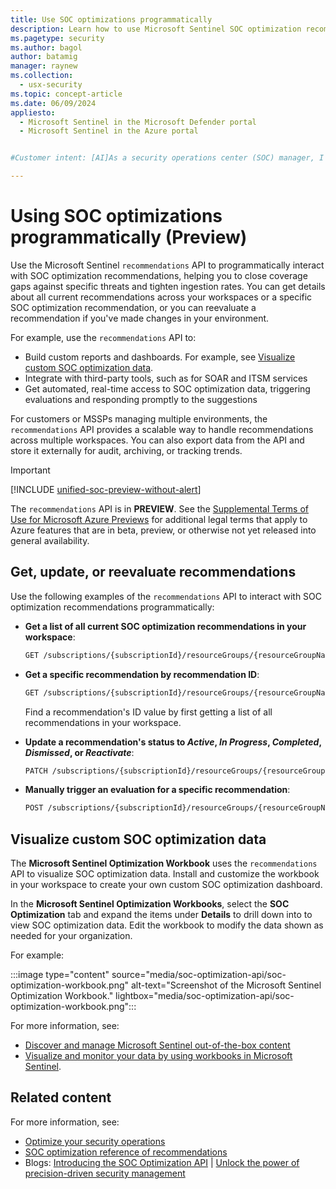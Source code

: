 ```yaml
---
title: Use SOC optimizations programmatically
description: Learn how to use Microsoft Sentinel SOC optimization recommendations programmatically.
ms.pagetype: security
ms.author: bagol
author: batamig
manager: raynew
ms.collection:
  - usx-security
ms.topic: concept-article
ms.date: 06/09/2024
appliesto:
  - Microsoft Sentinel in the Microsoft Defender portal
  - Microsoft Sentinel in the Azure portal


#Customer intent: [AI]As a security operations center (SOC) manager, I want to programmatically interact with SOC optimization recommendations so that I can automate evaluations, integrate with third-party tools, and manage multiple environments efficiently.

---
```


# Using SOC optimizations programmatically (Preview)

Use the Microsoft Sentinel `recommendations` API to programmatically interact with SOC optimization recommendations, helping you to close coverage gaps against specific threats and tighten ingestion rates. You can get details about all current recommendations across your workspaces or a specific SOC optimization recommendation, or you can reevaluate a recommendation if you've made changes in your environment.

For example, use the `recommendations` API to:

- Build custom reports and dashboards. For example, see [Visualize custom SOC optimization data](#visualize-custom-soc-optimization-data).
- Integrate with third-party tools, such as for SOAR and ITSM services
- Get automated, real-time access to SOC optimization data, triggering evaluations and responding promptly to the suggestions

For customers or MSSPs managing multiple environments, the `recommendations` API provides a scalable way to handle recommendations across multiple workspaces. You can also export data from the API and store it externally for audit, archiving, or tracking trends.

> [!IMPORTANT]
> [!INCLUDE [unified-soc-preview-without-alert](../includes/unified-soc-preview-without-alert.md)]
>
> The `recommendations` API is in **PREVIEW**. See the [Supplemental Terms of Use for Microsoft Azure Previews](https://azure.microsoft.com/support/legal/preview-supplemental-terms/) for additional legal terms that apply to Azure features that are in beta, preview, or otherwise not yet released into general availability.

## Get, update, or reevaluate recommendations

Use the following examples of the `recommendations` API to interact with SOC optimization recommendations programmatically:

- **Get a list of all current SOC optimization recommendations in your workspace**:

    ```rest
    GET /subscriptions/{subscriptionId}/resourceGroups/{resourceGroupName}/providers/Microsoft.OperationalInsights/workspaces/{workspaceName}/providers/Microsoft.SecurityInsights/recommendations 
    ```

- **Get a specific recommendation by recommendation ID**:

    ```rest 
    GET /subscriptions/{subscriptionId}/resourceGroups/{resourceGroupName}/providers/Microsoft.OperationalInsights/workspaces/{workspaceName}/providers/Microsoft.SecurityInsights/recommendations/{recommendationId} 
    ```

    Find a recommendation's ID value by first getting a list of all recommendations in your workspace.

- **Update a recommendation's status to *Active*, *In Progress*, *Completed*, *Dismissed*, or *Reactivate***:

    ```rest
    PATCH /subscriptions/{subscriptionId}/resourceGroups/{resourceGroupName}/providers/Microsoft.OperationalInsights/workspaces/{workspaceName}/providers/Microsoft.SecurityInsights/recommendations/{recommendationId} 
    ```

- **Manually trigger an evaluation for a specific recommendation**: 

    ```rest
    POST /subscriptions/{subscriptionId}/resourceGroups/{resourceGroupName}/providers/Microsoft.OperationalInsights/workspaces/{workspaceName}/providers/Microsoft.SecurityInsights/recommendations/{recommendationId} /triggerEvaluation 
    ```

## Visualize custom SOC optimization data

The **Microsoft Sentinel Optimization Workbook** uses the `recommendations` API to visualize SOC optimization data. Install and customize the workbook in your workspace to create your own custom SOC optimization dashboard.

In the **Microsoft Sentinel Optimization Workbooks**, select the **SOC Optimization** tab and expand the items under **Details** to drill down into to view SOC optimization data. Edit the workbook to modify the data shown as needed for your organization.

For example:

:::image type="content" source="media/soc-optimization-api/soc-optimization-workbook.png" alt-text="Screenshot of the Microsoft Sentinel Optimization Workbook."  lightbox="media/soc-optimization-api/soc-optimization-workbook.png":::

For more information, see:

- [Discover and manage Microsoft Sentinel out-of-the-box content](../sentinel-solutions-deploy.md)
- [Visualize and monitor your data by using workbooks in Microsoft Sentinel](../monitor-your-data.md).

## Related content

For more information, see:

- [Optimize your security operations](soc-optimization-access.md)
- [SOC optimization reference of recommendations](soc-optimization-reference.md)
- Blogs: [Introducing the SOC Optimization API](https://aka.ms/SocOptimizationAPI) | [Unlock the power of precision-driven security management](https://aka.ms/SOC_Optimization)
